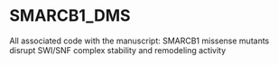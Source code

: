 # SMARCB1_DMS
All associated code with the manuscript: SMARCB1 missense mutants disrupt SWI/SNF complex stability and remodeling activity
